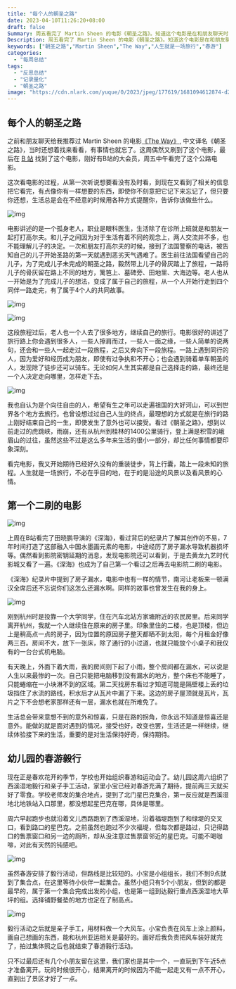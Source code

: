 ```yaml
---
title: "每个人的朝圣之路"
date: 2023-04-10T11:26:20+08:00
draft: false
Summary: 周五看完了 Martin Sheen 的电影《朝圣之路》。知道这个电影是在和朋友聊天时推荐给我的，后来有事也就一直没有看。知道这周偶然看到了电影的消息，原来自己也曾想要看过。人生就是这么美妙，如果你有一样想要的东西，即使你不刻意把它记下来，后来忘了，但只要你还想，随着时间的流逝，生活总是会在不经意的时候用各种方式提醒你，告诉你该做些什么。
Description: 周五看完了 Martin Sheen 的电影《朝圣之路》。知道这个电影是在和朋友聊天时推荐给我的，后来有事也就一直没有看。知道这周偶然看到了电影的消息，原来自己也曾想要看过。人生就是这么美妙，如果你有一样想要的东西，即使你不刻意把它记下来，后来忘了，但只要你还想，随着时间的流逝，生活总是会在不经意的时候用各种方式提醒你，告诉你该做些什么。
keywords: ["朝圣之路","Martin Sheen","The Way","人生就是一场旅行","春游"]
categories:
  - "每周总结"
tags:
  - "反思总结"
  - "记录量化"
  - "朝圣之路"
image: "https://cdn.nlark.com/yuque/0/2023/jpeg/177619/1681094612874-d233d177-ef44-4d68-8a04-e8d75bb9cb1c.jpeg"
---
```


## 每个人的朝圣之路

之前和朋友聊天给我推荐过 Martin Sheen 的电影[《The Way》](https://movie.douban.com/subject/3750104/), 中文译名《朝圣之路》，当时还想着找来看看，有事情也就忘了。这周偶然又刷到了这个电影，最后在 [B 站](https://www.bilibili.com/bangumi/play/ep430832) 找到了这个电影，刚好有B站的大会员，周五中午看完了这个公路电影。

这次看电影的过程，从第一次听说想要看没有及时看，到现在又看到了相关的信息把它看完，有点像你有一样想要的东西，即使你不刻意把它记下来忘记了，但只要你还想，生活总是会在不经意的时候用各种方式提醒你，告诉你该做些什么。

![img](https://cdn.nlark.com/yuque/0/2023/jpeg/177619/1681094612874-d233d177-ef44-4d68-8a04-e8d75bb9cb1c.jpeg)

电影讲述的是一个孤身老人，职业是眼科医生，生活除了在诊所上班就是和朋友一起打打高尔夫。和儿子之间因为对于生活有着不同的观念上，两人交流并不多，也不能理解儿子的决定。一次和朋友打高尔夫的时候，接到了法国警察的电话，被告知自己的儿子开始圣路的第一天就遇到恶劣天气遇难了。医生前往法国看望自己的儿子，为了完成儿子未完成的朝圣之路，毅然带上儿子的骨灰踏上了旅程，一路将儿子的骨灰留在路上不同的地方，篱笆上、墓碑旁、田地里、大海边等。老人也从一开始是为了完成儿子的想法，变成了属于自己的旅程，从一个人开始行走到四个同伴一路走完，有了属于4个人的共同故事。

![img](https://cdn.nlark.com/yuque/0/2023/png/177619/1681093403643-b1a29a4c-197c-40f0-a2ef-7495fa7e0f6f.png)

![img](https://cdn.nlark.com/yuque/0/2023/png/177619/1681093690266-8e41af8a-0579-4d84-87c7-e47fc66976b5.png)

这段旅程过后，老人也一个人去了很多地方，继续自己的旅行。电影很好的讲述了旅行路上你会遇到很多人，一些人擦肩而过，一些人一面之缘，一些人简单的说两句，还会和一些人一起走过一段旅程，之后又奔向下一段旅程。一路上遇到同行的人，因为爱好和经历成为朋友，即使有过争执和不开心；也会遇到骑着单车朝圣的人，发现除了徒步还可以骑车。无论如何人生其实都是自己选择走的路，最终还是一个人决定走向哪里，怎样走下去。

![img](https://cdn.nlark.com/yuque/0/2023/png/177619/1681093337388-99841dfd-50d3-45c5-b15e-3376ac60fea7.png)

我也自认为是个向往自由的人，希望有生之年可以走遍祖国的大好河山，可以到世界各个地方去旅行。也曾设想过过自己人生的终点，最理想的方式就是在旅行的路上刚好结束自己的一生，即使发生了意外也可以接受。看过《朝圣之路》，想到以前走过的虎跳峡，雨崩，还有从杭州到桂林的1400公里骑行，登上满是积雪的峨眉山的过往，虽然这些不过是这么多年来生活的很小一部分，却比任何事情都要印象深刻。

看完电影，我又开始期待已经好久没有的重装徒步，背上行囊，踏上一段未知的旅程。人生就是一场旅行，不必在乎目的地，在于的是沿途的风景以及看风景的心情。

## 第一个二刷的电影

![img](https://cdn.nlark.com/yuque/0/2023/png/177619/1681091016964-a98c8189-2984-4112-85b3-e4d0205cf173.png)

上周在B站看完了田晓鹏导演的《深海》，看过背后的纪录片了解其创作的不易，7年时间打造了这部融入中国水墨画元素的电影，中途经历了房子漏水导致机器损坏等。偶然看到影院密钥延期的消息，发现电影院还可以看到，于是去黄龙九艺时代影城又看了一遍。《深海》也成为了自己第一个看过之后再去电影院二刷的电影。

《深海》纪录片中提到了房子漏水，电影中也有一样的情节，南河让老板来一顿满汉全席后还不忘说你们这怎么还漏水啊。同样的故事也曾发生在我的身上。

![img](https://cdn.nlark.com/yuque/0/2023/png/177619/1681091141895-20069b6c-34cb-4119-a753-91745904b7a2.png)

刚到杭州时是投靠一个大学同学，住在汽车北站方家塘附近的农民房里。后来同学离开杭州，我就一个人继续住在原来的房子里。印象里住的二楼，也是顶楼，但边上是稍高点一点的房子，因为位置的原因房子整天都晒不到太阳，每个月租金好像两三百。房间不大，放下一张床，除了通行的小过道，也就只能放个小桌子和我仅有的一台台式机电脑。

有天晚上，外面下着大雨，我的房间则下起了小雨，整个房间都在漏水，可以说是人生以来最惨的一次。自己只能把电脑移到没有漏水的地方，整个床也不能睡了，只能蜷缩在一小块淋不到的区域。第二天找房东看过才知道可能是隔壁楼上丢的垃圾挡住了水流的路线，积水后才从瓦片中漏了下来。这边的房子屋顶就是瓦片，瓦片之下不会想老家那样还有一层，漏水也就在所难免了。

生活总会带来意想不到的意外和惊喜，只是在路的拐角，你永远不知道是惊喜还是意外。能做的就是面对遇到的情况，接受也好，改变也罢，生活还是一样继续，继续体验接下来的生活，重要的是对生活保持好奇，保持期待。

## 幼儿园的春游毅行

现在正是春欢花开的季节，学校也开始组织春游和运动会了。幼儿园这周六组织了西溪湿地毅行和亲子手工活动，家里小宝已经对春游充满了期待，提前两三天就买好了零食。学校老师发的集合地点，提到了北门星巴克集合，第一反应就是西溪湿地北地铁站入口那里，都没想起星巴克在哪，具体是哪里。

周六早起跑步也就沿着文儿西路跑到了西溪湿地，沿着福堤跑到了和绿堤的交叉口，看到路口的星巴克。之前虽然也跑过不少次福堤，但每次都是路过，只记得路口的售票窗口和另一边的厕所，却从没注意过售票窗邻近的星巴克。可能不喝咖啡，对此有天然的钝感吧。

![img](https://cdn.nlark.com/yuque/0/2023/png/177619/1681090315025-a24f3607-0b82-4a7d-98bf-05d0abf32d88.png)

虽然春游安排了毅行活动，但路线是比较短的。小宝是小组组长，我们不到9点就到了集合点，在这里等待小伙伴一起集合。虽然小组只有5个小朋友，但到的都是最早的，属于第一个集合完成出发的小组，也是第一组到达毅行重点西溪湿地大草坪的组。选择铺野餐垫的地方也定在了制高点。

![img](https://cdn.nlark.com/yuque/0/2023/png/177619/1681090550519-77c4c7dd-2c62-4f86-8e5b-7d6cfd8901df.png)

毅行活动之后就是亲子手工，用材料做一个大风车。小宝负责在风车上涂上颜料，画自己想画的东西，能和杭州亚运相关是最好的。画好后我负责把风车装好就完了，拍过集体照之后也就结束了春游毅行活动。

只不过最后还有几个小朋友留在这里，我们家也是其中一个，一直玩到下午近5点才准备离开。玩的时候很开心，结果离开的时候因为不能一起走又有一点不开心，直到出了景区才好了一点。